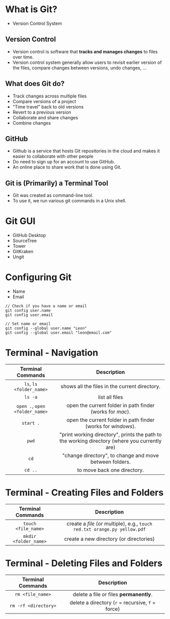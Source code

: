 # What is Git?

- Version Control System

## Version Control

- Version control is software that **tracks and manages changes** to files over time.
- Version control system generally allow users to revisit earlier version of the files, compare changes between versions, undo changes, ...

## What does Git do?

- Track changes across multiple files
- Compare versions of a project
- "Time travel" back to old versions
- Revert to a previous version
- Collaborate and share changes
- Combine changes

## GitHub

- Github is a service that hosts Git repositories in the cloud and makes it easier to collaborate with other people
- Do need to sign up for an account to use GitHub.
- An online place to share work that is done using Git.

## Git is (Primarily) a Terminal Tool

- Git was created as command-line tool.
- To use it, we run various git commands in a Unix shell.

# Git GUI

- GitHub Desktop
- SourceTree
- Tower
- GitKraken
- Ungit

# Configuring Git

- Name
- Email

```
// Check if you have a name or email
git config user.name
git config user.email

// Set name or email
git config --global user.name "Leon"
git config --global user.email "leon@email.com"
```

# Terminal - Navigation

|Terminal Commands|Description|
|:-:|:-:|
|`ls`, `ls <folder_name>`|shows all the files in the current directory.|
|`ls -a`|list all files|
|`open .`, `open <folder_name>`|open the current folder in path finder (works for _mac_).|
|`start .`|open the current folder in path finder (works for _windows_).|
|`pwd`|"print working directory", prints the path to the working directory (where you currently are)|
|`cd`|"change directory", to change and move between folders.|
|`cd ..`|to move back one directory.|

# Terminal - Creating Files and Folders

|Terminal Commands|Description|
|:-:|:-:|
|`touch <file_name>`|create a _file_ (or multiple), e.g., `touch red.txt orange.py yellow.pdf`|
|`mkdir <folder_name>`|create a new directory (or directories)|

# Terminal - Deleting Files and Folders

|Terminal Commands|Description|
|:-:|:-:|
|`rm <file_name>`|delete a file or files **permanently**.|
|`rm -rf <directory>`|delete a directory (`r` = recursive, `f` = force)|






























